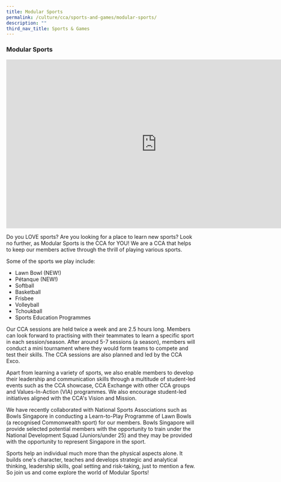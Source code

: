 ```yaml
---
title: Modular Sports
permalink: /culture/cca/sports-and-games/modular-sports/
description: ""
third_nav_title: Sports & Games
---
```

### **Modular Sports**

<iframe width="800" height="450" src="https://www.youtube.com/embed/OetTxb3Au1k" title="Modular Sports" frameborder="0" allow="accelerometer; autoplay; clipboard-write; encrypted-media; gyroscope; picture-in-picture; web-share" allowfullscreen></iframe>

Do you LOVE sports? Are you looking for a place to learn new sports? Look no further, as Modular Sports is the CCA for YOU! We are a CCA that helps to keep our members active through the thrill of playing various sports.

Some of the sports we play include:

*   Lawn Bowl (NEW!)
*   Pétanque (NEW!)
*   Softball
*   Basketball
*   Frisbee
*   Volleyball
*   Tchoukball
*   Sports Education Programmes

Our CCA sessions are held twice a week and are 2.5 hours long. Members can look forward to practising with their teammates to learn a specific sport in each session/season. After around 5-7 sessions (a season), members will conduct a mini tournament where they would form teams to compete and test their skills. The CCA sessions are also planned and led by the CCA Exco.

Apart from learning a variety of sports, we also enable members to develop their leadership and communication skills through a multitude of student-led events such as the CCA showcase, CCA Exchange with other CCA groups and Values-In-Action (VIA) programmes. We also encourage student-led initiatives aligned with the CCA's Vision and Mission.

We have recently collaborated with National Sports Associations such as Bowls Singapore in conducting a Learn-to-Play Programme of Lawn Bowls (a recognised Commonwealth sport) for our members. Bowls Singapore will provide selected potential members with the opportunity to train under the National Development Squad (Juniors/under 25) and they may be provided with the opportunity to represent Singapore in the sport.

Sports help an individual much more than the physical aspects alone. It builds one's character, teaches and develops strategic and analytical thinking, leadership skills, goal setting and risk-taking, just to mention a few. So join us and come explore the world of Modular Sports!